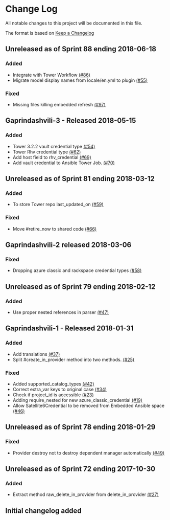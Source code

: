 # Change Log

All notable changes to this project will be documented in this file.

The format is based on [Keep a Changelog](http://keepachangelog.com/en/1.0.0/)


## Unreleased as of Sprint 88 ending 2018-06-18

### Added
- Integrate with Tower Workflow [(#86)](https://github.com/ManageIQ/manageiq-providers-ansible_tower/pull/86)
- Migrate model display names from locale/en.yml to plugin [(#55)](https://github.com/ManageIQ/manageiq-providers-ansible_tower/pull/55)

### Fixed
- Missing files killing embedded refresh [(#97)](https://github.com/ManageIQ/manageiq-providers-ansible_tower/pull/97)

## Gaprindashvili-3 - Released 2018-05-15

### Added
- Tower 3.2.2 vault credential type [(#54)](https://github.com/ManageIQ/manageiq-providers-ansible_tower/pull/54)
- Tower Rhv credential type [(#62)](https://github.com/ManageIQ/manageiq-providers-ansible_tower/pull/62)
- Add host field to rhv_credential [(#69)](https://github.com/ManageIQ/manageiq-providers-ansible_tower/pull/69)
- Add vault credential to Ansible Tower Job. [(#70)](https://github.com/ManageIQ/manageiq-providers-ansible_tower/pull/70)

## Unreleased as of Sprint 81 ending 2018-03-12

### Added
- To store Tower repo last_updated_on [(#59)](https://github.com/ManageIQ/manageiq-providers-ansible_tower/pull/59)

### Fixed
- Move #retire_now to shared code [(#66)](https://github.com/ManageIQ/manageiq-providers-ansible_tower/pull/66) 

## Gaprindashvili-2 released 2018-03-06

### Fixed
- Dropping azure classic and rackspace credential types [(#58)](https://github.com/ManageIQ/manageiq-providers-ansible_tower/pull/58)

## Unreleased as of Sprint 79 ending 2018-02-12

### Added
- Use proper nested references in parser [(#47)](https://github.com/ManageIQ/manageiq-providers-ansible_tower/pull/47)

## Gaprindashvili-1 - Released 2018-01-31

### Added
- Add translations [(#37)](https://github.com/ManageIQ/manageiq-providers-ansible_tower/pull/37)
- Split #create_in_provider method into two methods. [(#25)](https://github.com/ManageIQ/manageiq-providers-ansible_tower/pull/25)

### Fixed
- Added supported_catalog_types [(#42)](https://github.com/ManageIQ/manageiq-providers-ansible_tower/pull/42)
- Correct extra_var keys to original case [(#34)](https://github.com/ManageIQ/manageiq-providers-ansible_tower/pull/34)
- Check if project_id is accessible [(#23)](https://github.com/ManageIQ/manageiq-providers-ansible_tower/pull/23)
- Adding require_nested for new azure_classic_credential [(#19)](https://github.com/ManageIQ/manageiq-providers-ansible_tower/pull/19)
- Allow Satellite6Credential to be removed from Embedded Ansible space [(#46)](https://github.com/ManageIQ/manageiq-providers-ansible_tower/pull/46)

## Unreleased as of Sprint 78 ending 2018-01-29

### Fixed
- Provider destroy not to destroy dependent manager automatically [(#49)](https://github.com/ManageIQ/manageiq-providers-ansible_tower/pull/49)

## Unreleased as of Sprint 72 ending 2017-10-30

### Added
- Extract method raw_delete_in_provider from delete_in_provider [(#27)](https://github.com/ManageIQ/manageiq-providers-ansible_tower/pull/27)

## Initial changelog added
